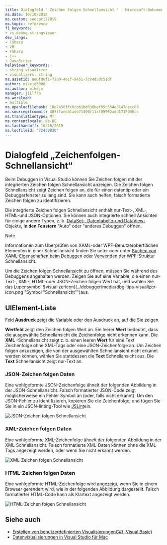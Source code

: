 ```yaml
---
title: Dialogfeld ' Zeichen folgen Schnellansicht ' | Microsoft-Dokumentation
ms.date: 10/10/2018
ms.custom: seoapril2019
ms.topic: reference
f1_keywords:
- vs.debug.stringviewer
dev_langs:
- CSharp
- VB
- FSharp
- C++
- JavaScript
helpviewer_keywords:
- string visualizer
- visualizers, string
ms.assetid: 080fd8f1-72b0-461f-8451-3c84d5dc51df
author: mikejo5000
ms.author: mikejo
manager: jillfra
ms.workload:
- multiple
ms.openlocfilehash: 10e7e50ffc0cb61bd036bef65c554e8147eecc09
ms.sourcegitcommit: 485ffaedb1ade71490f11cf05962add1718945cc
ms.translationtype: MT
ms.contentlocale: de-DE
ms.lasthandoff: 10/16/2019
ms.locfileid: "72430830"
---
```

# <a name="string-visualizer-dialog-box"></a>Dialogfeld „Zeichenfolgen-Schnellansicht“

Beim Debuggen in Visual Studio können Sie Zeichen folgen mit der integrierten Zeichen folgen Schnellansicht anzeigen. Die Zeichen folgen Schnellansicht zeigt Zeichen folgen an, die für einen datentip oder ein Debuggerfenster zu lang sind. Sie kann auch helfen, falsch formatierte Zeichen folgen zu identifizieren.

Die integrierte Zeichen folgen Schnellansicht enthält nur-Text-, XML-, HTML-und JSON-Optionen. Sie können auch integrierte schnell Ansichten für einige andere Typen, z. b. [DataSet-, Datentabelle-und DataView-](../debugger/dataset-visualizer-dialog-box.md) Objekte, **in den Fenstern** "Auto" oder "anderes Debuggen" öffnen.

> [!NOTE]
> Informationen zum Überprüfen von XAML-oder WPF-Benutzeroberflächen Elementen in einer Schnellansicht finden Sie unter oder unter [Suchen von XAML-Eigenschaften beim Debuggen](../xaml-tools/inspect-xaml-properties-while-debugging.md) oder [Verwenden der WPF](../debugger/how-to-use-the-wpf-tree-visualizer.md)-Struktur Schnellansicht.

Um die Zeichen folgen Schnellansicht zu öffnen, müssen Sie während des Debuggens angehalten werden. Zeigen Sie auf eine Variable, die einen nur-Text-, XML-, HTML-oder JSON-Zeichen folgen Wert hat, und wählen Sie das Lupensymbol ![visualizericon](../debugger/media/dbg-tips-visualizer-icon.png "Symbol "Schnellansicht"")aus.

## <a name="uielement-list"></a>UIElement-Liste

Feld **Ausdruck** zeigt die Variable oder den Ausdruck an, auf die Sie zeigen.

**Wertfeld** zeigt den Zeichen folgen Wert an. Ein leerer **Wert** bedeutet, dass die ausgewählte Schnellansicht die Zeichenfolge nicht erkennen kann. Die **XML** -Schnellansicht zeigt z. b. einen leeren **Wert** für eine Text Zeichenfolge ohne XML-Tags oder eine JSON-Zeichenfolge an. Um Zeichen folgen anzuzeigen, die von der ausgewählten Schnellansicht nicht erkannt werden können, wählen Sie stattdessen die **Text** Schnellansicht aus. Die **Text** Schnellansicht zeigt nur-Text an.

### <a name="json-string-data"></a>JSON-Zeichen folgen Daten

Eine wohlgeformte JSON-Zeichenfolge ähnelt der folgenden Abbildung in der JSON-Schnellansicht. Falsch formatierter JSON-Code zeigt möglicherweise ein Fehler Symbol an (oder, falls nicht erkannt). Um den JSON-Fehler zu identifizieren, kopieren Sie die Zeichenfolge, und fügen Sie Sie in ein JSON-linting-Tool wie [JSLint](https://www.jslint.com/)ein.

![JSON-Zeichen folgen Schnellansicht](../debugger/media/dbg-tips-string-visualizer-json.png "JSON-Zeichen folgen Schnellansicht")

### <a name="xml-string-data"></a>XML-Zeichen folgen Daten

Eine wohlgeformte XML-Zeichenfolge ähnelt der folgenden Abbildung in der XML-Schnellansicht. Falsch formatierte XML-Daten können ohne die XML-Tags angezeigt werden, oder wenn Sie nicht erkannt werden.

![XML-Zeichen folgen Schnellansicht](../debugger/media/dbg-string-visualizers-xml.png "XML-Zeichen folgen Schnellansicht")

### <a name="html-string-data"></a>HTML-Zeichen folgen Daten

Eine wohlgeformte HTML-Zeichenfolge wird angezeigt, wenn Sie in einem Browser gerendert wird, wie in der folgenden Abbildung dargestellt. Falsch formatierter HTML-Code kann als Klartext angezeigt werden.

![HTML-Zeichen folgen Schnellansicht](../debugger/media/dbg-string-visualizers-html.png "HTML-Zeichen folgen Schnellansicht")

## <a name="see-also"></a>Siehe auch

- [Erstellen von benutzerdefinierten VisualisierungenC#(, Visual Basic)](../debugger/create-custom-visualizers-of-data.md)
- [Datenvisualisierungen in Visual Studio für Mac](/visualstudio/mac/data-visualizations)